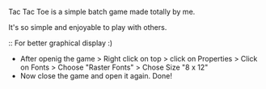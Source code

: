 Tac Tac Toe is a simple batch game made totally by me.

It's so simple and enjoyable to play with others.

:: For better graphical display :)
 * After openig the game > Right click on top > click on Properties > Click on Fonts > Choose "Raster Fonts" > Chose Size "8 x 12"
 * Now close the game and open it again. Done!
